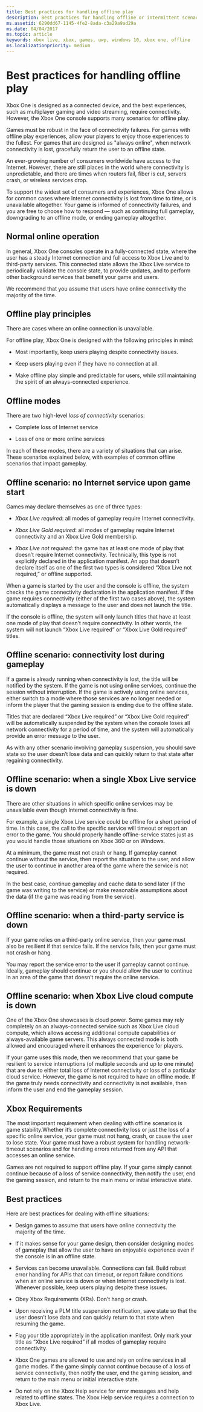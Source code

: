 ```yaml
---
title: Best practices for handling offline play
description: Best practices for handling offline or intermittent scenarios with Xbox Live-enabled titles.
ms.assetid: 6290dd67-1145-4fe2-8ada-c3a29a9ad29a
ms.date: 04/04/2017
ms.topic: article
keywords: xbox live, xbox, games, uwp, windows 10, xbox one, offline
ms.localizationpriority: medium
---
```


# Best practices for handling offline play

Xbox One is designed as a connected device, and the best experiences, such as multiplayer gaming and video streaming, require connectivity.
However, the Xbox One console supports many scenarios for offline play.

Games must be robust in the face of connectivity failures.
For games with offline play experiences, allow your players to enjoy those experiences to the fullest.
For games that are designed as "always online", when network connectivity is lost, gracefully return the user to an offline state.

An ever-growing number of consumers worldwide have access to the Internet.
However, there are still places in the world where connectivity is unpredictable, and there are times when routers fail, fiber is cut, servers crash, or wireless services drop.

To support the widest set of consumers and experiences, Xbox One allows for common cases where Internet connectivity is lost from time to time, or is unavailable altogether.
Your game is informed of connectivity failures, and you are free to choose how to respond — such as continuing full gameplay, downgrading to an offline mode, or ending gameplay altogether.


## Normal online operation

In general, Xbox One consoles operate in a fully-connected state, where the user has a steady Internet connection and full access to Xbox Live and to third-party services.
This connected state allows the Xbox Live service to periodically validate the console state, to provide updates, and to perform other background services that benefit your game and users.

We recommend that you assume that users have online connectivity the majority of the time.


## Offline play principles

There are cases where an online connection is unavailable.

For offline play, Xbox One is designed with the following principles in mind:

-   Most importantly, keep users playing despite connectivity issues.

-   Keep users playing even if they have no connection at all.

-   Make offline play simple and predictable for users, while still maintaining the spirit of an always-connected experience.


## Offline modes

There are two high-level *loss of connectivity* scenarios:

-   Complete loss of Internet service

-   Loss of one or more online services

In each of these modes, there are a variety of situations that can arise.
These scenarios explained below, with examples of common offline scenarios that impact gameplay.


## Offline scenario: no Internet service upon game start

Games may declare themselves as one of three types:

-   *Xbox Live required*: all modes of gameplay require Internet connectivity.

-   *Xbox Live Gold required*: all modes of gameplay require Internet connectivity and an Xbox Live Gold membership.

-   *Xbox Live not required*: the game has at least one mode of play that doesn’t require Internet connectivity. Technically, this type is not explicitly declared in the application manifest. An app that doesn’t declare itself as one of the first two types is considered “Xbox Live not required,” or offline supported.

When a game is started by the user and the console is offline, the system checks the game connectivity declaration in the application manifest.
If the game requires connectivity (either of the first two cases above), the system automatically displays a message to the user and does not launch the title.

If the console is offline, the system will only launch titles that have at least one mode of play that doesn’t require connectivity.
In other words, the system will not launch “Xbox Live required” or “Xbox Live Gold required” titles.


## Offline scenario: connectivity lost during gameplay

If a game is already running when connectivity is lost, the title will be notified by the system.
If the game is not using online services, continue the session without interruption.
If the game is actively using online services, either switch to a mode where those services are no longer needed or inform the player that the gaming session is ending due to the offline state.

Titles that are declared “Xbox Live required” or “Xbox Live Gold required” will be automatically suspended by the system when the console loses all network connectivity for a period of time, and the system will automatically provide an error message to the user.

As with any other scenario involving gameplay suspension, you should save state so the user doesn’t lose data and can quickly return to that state after regaining connectivity.


## Offline scenario: when a single Xbox Live service is down

There are other situations in which specific online services may be unavailable even though Internet connectivity is fine.

For example, a single Xbox Live service could be offline for a short period of time.
In this case, the call to the specific service will timeout or report an error to the game.
You should properly handle offline-service states just as you would handle those situations on Xbox 360 or on Windows.

At a minimum, the game must not crash or hang.
If gameplay cannot continue without the service, then report the situation to the user, and allow the user to continue in another area of the game where the service is not required.

In the best case, continue gameplay and cache data to send later (if the game was writing to the service) or make reasonable assumptions about the data (if the game was reading from the service).


## Offline scenario: when a third-party service is down

If your game relies on a third-party online service, then your game must also be resilient if that service fails.
If the service fails, then your game must not crash or hang.

You may report the service error to the user if gameplay cannot continue.
Ideally, gameplay should continue or you should allow the user to continue in an area of the game that doesn’t require the online service.


## Offline scenario: when Xbox Live cloud compute is down

One of the Xbox One showcases is cloud power.
Some games may rely completely on an always-connected service such as Xbox Live cloud compute, which allows accessing additional compute capabilities or always-available game servers.
This always connected mode is both allowed and encouraged where it enhances the experience for players.

If your game uses this mode, then we recommend that your game be resilient to service interruptions (of multiple seconds and up to one minute) that are due to either total loss of Internet connectivity or loss of a particular cloud service.
However, the game is not required to have an offline mode.
If the game truly needs connectivity and connectivity is not available, then inform the user and end the gameplay session.


## Xbox Requirements

The most important requirement when dealing with offline scenarios is game stability.Whether it’s complete connectivity loss or just the loss of a specific online service, your game must not hang, crash, or cause the user to lose state.
Your game must have a robust system for handling network-timeout scenarios and for handling errors returned from any API that accesses an online service.

Games are not required to support offline play.
If your game simply cannot continue because of a loss of service connectivity, then notify the user, end the gaming session, and return to the main menu or initial interactive state.


## Best practices

Here are best practices for dealing with offline situations:

-   Design games to assume that users have online connectivity the majority of the time.

-   If it makes sense for your game design, then consider designing modes of gameplay that allow the user to have an enjoyable experience even if the console is in an offline state.

-   Services can become unavailable. Connections can fail. Build robust error handling for APIs that can timeout, or report failure conditions when an online service is down or when Internet connectivity is lost. Whenever possible, keep users playing despite these issues.

-   Obey Xbox Requirements (XRs). Don’t hang or crash.

-   Upon receiving a PLM title suspension notification, save state so that the user doesn’t lose data and can quickly return to that state when resuming the game.

-   Flag your title appropriately in the application manifest. Only mark your title as “Xbox Live required” if all modes of gameplay require connectivity.

-   Xbox One games are allowed to use and rely on online services in all game modes. If the game simply cannot continue because of a loss of service connectivity, then notify the user, end the gaming session, and return to the main menu or initial interactive state.

-   Do not rely on the Xbox Help service for error messages and help related to offline states. The Xbox Help service requires a connection to Xbox Live.

